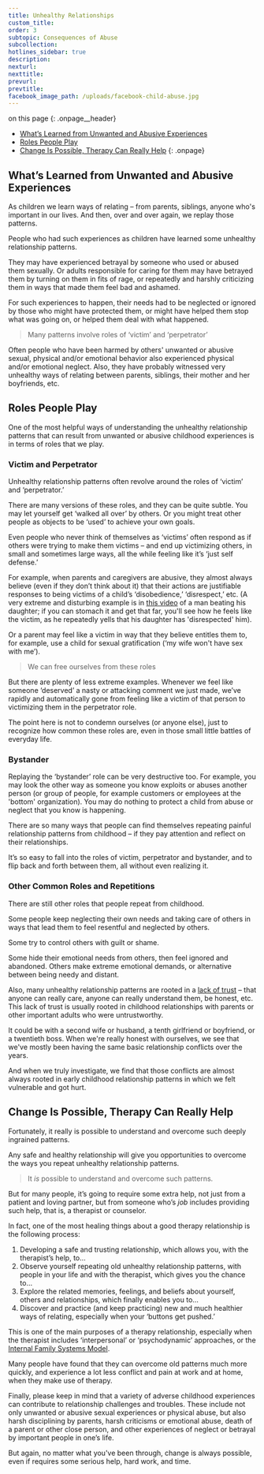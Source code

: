 ```yaml
---
title: Unhealthy Relationships
custom_title:
order: 3
subtopic: Consequences of Abuse
subcollection:
hotlines_sidebar: true
description:
nexturl:
nexttitle:
prevurl:
prevtitle:
facebook_image_path: /uploads/facebook-child-abuse.jpg
---
```



on this page
{: .onpage__header}

* [What’s Learned from Unwanted and Abusive Experiences](#whats-learned-from-unwanted-and-abusive-experiences)
* [Roles People Play](#roles-people-play)
* [Change Is Possible, Therapy Can Really Help](#change-is-possible-therapy-can-really-help)
{: .onpage}

## What’s Learned from Unwanted and Abusive Experiences

As children we learn ways of relating – from parents, siblings, anyone who's important in our lives. And then, over and over again, we replay those patterns.

People who had such experiences as children have learned some unhealthy relationship patterns.

They may have experienced betrayal by someone who used or abused them sexually. Or adults responsible for caring for them may have betrayed them by turning on them in fits of rage, or repeatedly and harshly criticizing them in ways that made them feel bad and ashamed.

For such experiences to happen, their needs had to be neglected or ignored by those who might have protected them, or might have helped them stop what was going on, or helped them deal with what happened.

> Many patterns involve roles of ‘victim’ and ‘perpetrator’

Often people who have been harmed by others' unwanted or abusive sexual, physical and/or emotional behavior also experienced physical and/or emotional neglect. Also, they have probably witnessed very unhealthy ways of relating between parents, siblings, their mother and her boyfriends, etc.

## Roles People Play

One of the most helpful ways of understanding the unhealthy relationship patterns that can result from unwanted or abusive childhood experiences is in terms of roles that we play.

### Victim and Perpetrator

Unhealthy relationship patterns often revolve around the roles of ‘victim’ and ‘perpetrator.’

There are many versions of these roles, and they can be quite subtle. You may let yourself get ‘walked all over’ by others. Or you might treat other people as objects to be ‘used’ to achieve your own goals.

Even people who never think of themselves as ‘victims’ often respond as if others were trying to make them victims – and end up victimizing others, in small and sometimes large ways, all the while feeling like it’s ‘just self defense.’

For example, when parents and caregivers are abusive, they almost always believe (even if they don’t think about it) that their actions are justifiable responses to being victims of a child’s ‘disobedience,’ ‘disrespect,’ etc. (A very extreme and disturbing example is in [this video](https://www.youtube.com/watch?v=Wl9y3SIPt7o) of a man beating his daughter; if you can stomach it and get that far, you'll see how he feels like the victim, as he repeatedly yells that his daughter has 'disrespected' him).

Or a parent may feel like a victim in way that they believe entitles them to, for example, use a child for sexual gratification (‘my wife won't have sex with me’).

> We can free ourselves from these roles

But there are plenty of less extreme examples. Whenever we feel like someone ‘deserved’ a nasty or attacking comment we just made, we’ve rapidly and automatically gone from feeling like a victim of that person to victimizing them in the perpetrator role.

The point here is not to condemn ourselves (or anyone else), just to recognize how common these roles are, even in those small little battles of everyday life.

### Bystander

Replaying the ‘bystander’ role can be very destructive too. For example, you may look the other way as someone you know exploits or abuses another person (or group of people, for example customers or employees at the 'bottom' organization). You may do nothing to protect a child from abuse or neglect that you know is happening.

There are so many ways that people can find themselves repeating painful relationship patterns from childhood – if they pay attention and reflect on their relationships.

It’s so easy to fall into the roles of victim, perpetrator and bystander, and to flip back and forth between them, all without even realizing it.

### Other Common Roles and Repetitions

There are still other roles that people repeat from childhood.

Some people keep neglecting their own needs and taking care of others in ways that lead them to feel resentful and neglected by others.

Some try to control others with guilt or shame.

Some hide their emotional needs from others, then feel ignored and abandoned. Others make extreme emotional demands, or alternative between being needy and distant.

Also, many unhealthy relationship patterns are rooted in a [lack of trust](/child-abuse/consequences-of-abuse/trust/) – that anyone can really care, anyone can really understand them, be honest, etc. This lack of trust is usually rooted in childhood relationships with parents or other important adults who were untrustworthy.

It could be with a second wife or husband, a tenth girlfriend or boyfriend, or a twentieth boss. When we're really honest with ourselves, we see that we've mostly been having the same basic relationship conflicts over the years.

And when we truly investigate, we find that those conflicts are almost always rooted in early childhood relationship patterns in which we felt vulnerable and got hurt.

## Change Is Possible, Therapy Can Really Help

Fortunately, it really is possible to understand and overcome such deeply ingrained patterns.

Any safe and healthy relationship will give you opportunities to overcome the ways you repeat unhealthy relationship patterns.

> It *is* possible to understand and overcome such patterns.

But for many people, it’s going to require some extra help, not just from a patient and loving partner, but from someone who’s *job* includes providing such help, that is, a therapist or counselor.

In fact, one of the most healing things about a good therapy relationship is the following process:

1. Developing a safe and trusting relationship, which allows you, with the therapist’s help, to…
2. Observe yourself repeating old unhealthy relationship patterns, with people in your life and with the therapist, which gives you the chance to…
3. Explore the related memories, feelings, and beliefs about yourself, others and relationships, which finally enables you to…
4. Discover and practice (and keep practicing) new and much healthier ways of relating, especially when your ‘buttons get pushed.’


This is one of the main purposes of a therapy relationship, especially when the therapist includes ‘interpersonal’ or ‘psychodynamic’ approaches, or the [Internal Family Systems Model](http://www.selfleadership.org/).

Many people have found that they can overcome old patterns much more quickly, and experience a lot less conflict and pain at work and at home, when they make use of therapy.

Finally, please keep in mind that a variety of adverse childhood experiences can contribute to relationship challenges and troubles. These include not only unwanted or abusive sexual experiences or physical abuse, but also harsh disciplining by parents, harsh criticisms or emotional abuse, death of a parent or other close person, and other experiences of neglect or betrayal by important people in one’s life.

But again, no matter what you've been through, change is always possible, even if requires some serious help, hard work, and time.